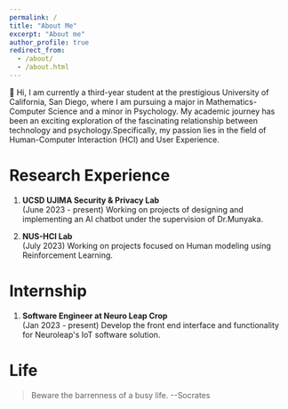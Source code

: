 ```yaml
---
permalink: /
title: "About Me"
excerpt: "About me"
author_profile: true
redirect_from: 
  - /about/
  - /about.html
---
```


👋  Hi, I am currently a third-year student at the prestigious University of California, San Diego, where I am pursuing a major in Mathematics-Computer Science and a minor in Psychology. My academic journey has been an exciting exploration of the fascinating relationship between technology and psychology.Specifically, my passion lies in the field of Human-Computer Interaction (HCI) and User Experience.
               

Research Experience 
======
1. 	**UCSD UJIMA Security & Privacy Lab**\
(June 2023 - present) Working on projects of designing and implementing an AI chatbot under the supervision of Dr.Munyaka.

2. 	**NUS-HCI Lab**\
(July 2023)  Working on projects focused on Human modeling using Reinforcement Learning. 

Internship
======
1. 	**Software Engineer at Neuro Leap Crop**\
(Jan 2023 - present) Develop the front end interface and functionality for Neuroleap's IoT software solution.

Life
======
> Beware the barrenness of a busy life. --Socrates

